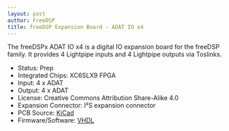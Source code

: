 ```yaml
---
layout: post
author: FreeDSP
title: freeDSP Expansion Board - ADAT IO x4
---
```

The freeDSPx ADAT IO x4 is a digital IO expansion board for the freeDSP family. It provides 4 Lightpipe inputs and 4 Lightpipe outputs via Toslinks.

<ul>
<li>Status: Prep</li>
<li>Integrated Chips: XC6SLX9 FPGA</li>
<li>Input: 4 x ADAT</li>
<li>Output: 4 x ADAT</li>
<li>License: Creative Commons Attribution Share-Alike 4.0</li>
<li>Expansion Connector: I&sup2;S expansion connector</li>
<li>PCB Source: <a href="https://github.com/freeDSP/freeDSPx-ADAT-IO-x4" target="_blank" rel="noopener">KiCad</a></li>
<li>Firmware/Software: <a href="https://github.com/freeDSP/freeDSPx-ADAT-IO-x4" target="_blank" rel="noopener">VHDL</a></li>
</ul>

